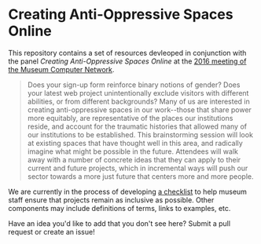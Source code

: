 # Creating Anti-Oppressive Spaces Online

This repository contains a set of resources devleoped in conjunction with the panel _Creating Anti-Oppressive Spaces Online_ at the [2016 meeting of the Museum Computer Network](http://conference.mcn.edu/2016/index.cfm).

> Does your sign-up form reinforce binary notions of gender? Does your latest web project unintentionally exclude visitors with different abilities, or from different backgrounds? Many of us are interested in creating anti-oppressive spaces in our work--those that share power more equitably, are representative of the places our institutions reside, and account for the traumatic histories that allowed many of our institutions to be established. This brainstorming session will look at existing spaces that have thought well in this area, and radically imagine what might be possible in the future. Attendees will walk away with a number of concrete ideas that they can apply to their current and future projects, which in incremental ways will push our sector towards a more just future that centers more and more people.

We are currently in the process of developing [a checklist](https://github.com/inclusive-museums/anti-oppressive-spaces/blob/master/checklist.md) to help museum staff ensure that projects remain as inclusive as possible. Other components may include definitions of terms, links to examples, etc.

Have an idea you'd like to add that you don't see here? Submit a pull
request or create an issue!
